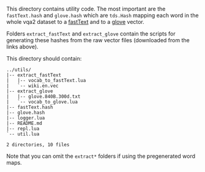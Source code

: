 This directory contains utility code. The most important are the `fastText.hash` and `glove.hash` which are `tds.Hash` mapping each word in the whole vqa2 dataset to a [fastText](https://github.com/facebookresearch/fastText/blob/master/pretrained-vectors.md) and to a [glove](http://nlp.stanford.edu/data/glove.840B.300d.zip) vector.


Folders `extract_fastText` and `extract_glove` contain the scripts for generating these hashes from the raw vector files (downloaded from the links above).

This directory should contain:

```
../utils/
|-- extract_fastText
|   |-- vocab_to_fastText.lua
|   `-- wiki.en.vec
|-- extract_glove
|   |-- glove.840B.300d.txt
|   `-- vocab_to_glove.lua
|-- fastText.hash
|-- glove.hash
|-- logger.lua
|-- README.md
|-- repl.lua
`-- util.lua

2 directories, 10 files

```

Note that you can omit the `extract*` folders if using the pregenerated word maps.
